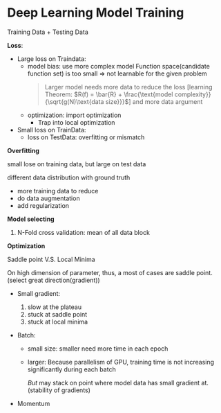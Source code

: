 # Deep Learning Model Training

Training Data + Testing Data

**Loss**:

- Large loss on Traindata:
    - model bias: use more complex model
        Function space(candidate function set) is too small => not learnable for the given problem
        > Larger model needs more data to reduce the loss [learning Theorem: $R(f) = \bar{R} + \frac{\text{model complexity}}{\sqrt{g(N)\text{data size}}}$] 
        > and more data argument
    - optimization: import optimization
        - Trap into local optimization
- Small loss on TrainData:
    - loss on TestData:
        overfitting or mismatch
        
**Overfitting**

small lose on training data, but large on test data

different data distribution with ground truth

- more training data to reduce 
- do data augmentation
- add regularization

**Model selecting**

1. N-Fold cross validation: mean of all data block

**Optimization**

Saddle point V.S. Local Minima

On high dimension of parameter, thus, a most of cases are saddle point. (select great direction(gradient))

- Small gradient:
    1. slow at the plateau
    2. stuck at saddle point
    3. stuck at local minima
    
- Batch:
  - small size: smaller need more time in each epoch
  - larger: Because parallelism of GPU, training time is not increasing significantly during each batch

    *But* may stack on point where model data has small gradient at.(stability of gradients)
    
- Momentum
